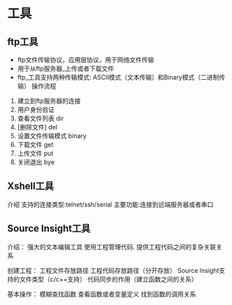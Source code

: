 # 工具

## ftp工具

- ftp文件传输协议，应用层协议，用于网络文件传输
- 用于从ftp服务器_上传或者下载文件
- ftp_工具支持两种传输模式: ASCII模式（文本传输）和Binary模式（二进制传输）
操作流程

1. 建立到ftp服务器的连接
2. 用户身份验证
3. 查看文件列表 dir
4. [删除文件] del
5. 设置文件传输模式 binary
6. 下载文件 get
7. 上传文件 put
8. 关闭退出 bye

## Xshell工具

介绍
支持的连接类型:telnet/ssh/serial
主要功能:连接到远端服务器或者串口

## Source Insight工具

介绍：
强大的文本编辑工具
使用工程管理代码.
提供工程代码之间的复杂关联关系

创建工程：
工程文件存放路径
工程代码存放路径（分开存放）
Source lnsight支持的文件类型（c/c++支持）
代码同步的作用（建立函数之间的关系）

基本操作：
模糊查找函数
查看函数或者变量定义
找到函数的调用关系

